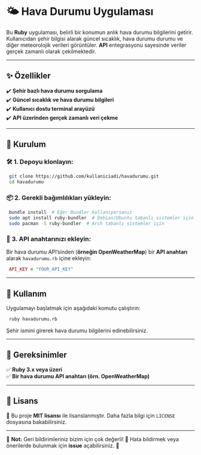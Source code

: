 # 🌤️ **Hava Durumu Uygulaması**

Bu **Ruby** uygulaması, belirli bir konumun anlık hava durumu bilgilerini getirir. Kullanıcıdan şehir bilgisi alarak güncel sıcaklık, hava durumu durumu ve diğer meteorolojik verileri görüntüler. **API** entegrasyonu sayesinde veriler gerçek zamanlı olarak çekilmektedir.

---

## ✨ **Özellikler**

✔️ **Şehir bazlı hava durumu sorgulama**  
✔️ **Güncel sıcaklık ve hava durumu bilgileri**  
✔️ **Kullanıcı dostu terminal arayüzü**  
✔️ **API üzerinden gerçek zamanlı veri çekme**  

---

## 🔧 **Kurulum**

### 🛠 **1. Depoyu klonlayın:**
```sh
 git clone https://github.com/kullaniciadi/havadurumu.git
 cd havadurumu
```

### 📦 **2. Gerekli bağımlılıkları yükleyin:**
```sh
 bundle install  # Eğer Bundler kullanıyorsanız
 sudo apt install ruby-bundler  # Debian/Ubuntu tabanlı sistemler için
 sudo pacman -S ruby-bundler  # Arch tabanlı sistemler için
```

### 🔑 **3. API anahtarınızı ekleyin:**
Bir hava durumu API’sinden (**örneğin OpenWeatherMap**) bir **API anahtarı** alarak `havadurumu.rb` içine ekleyin:
```ruby
 API_KEY = "YOUR_API_KEY"
```

---

## 🚀 **Kullanım**

Uygulamayı başlatmak için aşağıdaki komutu çalıştırın:
```sh
 ruby havadurumu.rb
```
Şehir ismini girerek hava durumu bilgilerini edinebilirsiniz.

---

## 📌 **Gereksinimler**

✅ **Ruby 3.x veya üzeri**  
✅ **Bir hava durumu API anahtarı (örn. OpenWeatherMap)**  

---

## 📜 **Lisans**

📄 Bu proje **MIT lisansı** ile lisanslanmıştır. Daha fazla bilgi için `LICENSE` dosyasına bakabilirsiniz.

---

📌 **Not:** Geri bildirimleriniz bizim için çok değerli! 📝 Hata bildirmek veya önerilerde bulunmak için **issue** açabilirsiniz. 🚀

